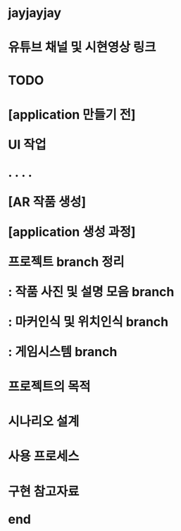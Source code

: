 # jayjayjay


<h1>유튜브 채널 및 시현영상 링크 <h1>



<h1> TODO <h1>

[application 만들기 전]

 UI 작업 
 
 .
 .
 .
 .
 

[AR 작품 생성]

[application 생성 과정]

프로젝트 branch 정리

: 작품 사진 및 설명 모음 branch

 : 마커인식 및 위치인식 branch

: 게임시스템 branch


<h1>프로젝트의 목적<h1>


<h1>시나리오 설계<h1>


<h1>사용 프로세스<h1>

구현 참고자료

end

